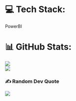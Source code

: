  

# 💻 Tech Stack:
PowerBI
# 📊 GitHub Stats:

![](https://github-readme-streak-stats.herokuapp.com/?user=CAPI123&theme=dark&hide_border=false)<br/>
![](https://github-readme-stats.vercel.app/api/top-langs/?username=CAPI123&theme=dark&hide_border=false&include_all_commits=true&count_private=true&layout=compact)

### ✍️ Random Dev Quote
![](https://quotes-github-readme.vercel.app/api?type=horizontal&theme=radical)

  
<!-- Proudly created with GPRM ( https://gprm.itsvg.in ) -->
